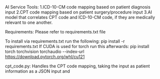 AI Service Tools:
1.ICD-10-CM code mapping based on patient diagnosis input
2.CPT code mapping based on patient surgery/procedure input
3.AI model that correlates CPT code and ICD-10-CM code, if they are medically relevant to one another.

Requirements:
Please refer to requirements.txt file

To install via requirements.txt run the following:
 pip install -r requirements.txt
If CUDA is used for torch run this afterwards:
 pip install torch torchvision torchaudio --index-url https://download.pytorch.org/whl/cu121


 cpt_code.py:
   Handles the CPT code mapping, taking the input as patient information as a JSON input and 
